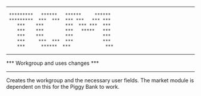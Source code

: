 *****************************************************

     *********   ******   ******     ******
     *********  ***  ***  *** ***   *** ***
        ***    ***        ***  *** ***  ***
        ***    ***        ***   *****   ***
        ***    ***        ***           ***
        ***     ***  ***  ***           ***
        ***      ******  ***             ***


*****************************************************
***  Workgroup and uses changes                   ***
*****************************************************

Creates the workgroup and the necessary user fields. The market module is dependent on this for the Piggy Bank to work.
